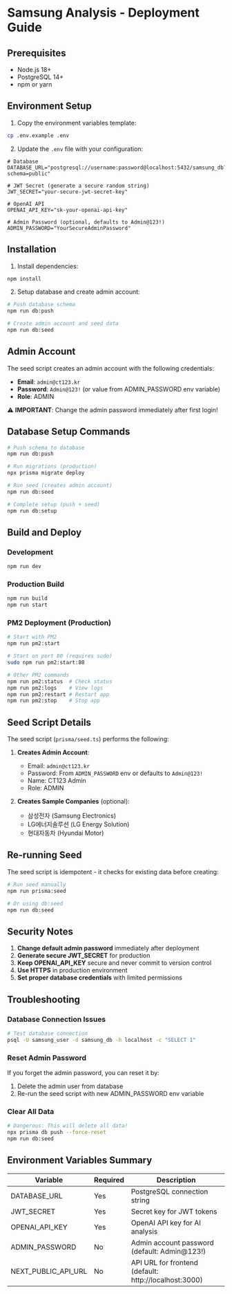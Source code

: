 # Samsung Analysis - Deployment Guide

## Prerequisites

- Node.js 18+ 
- PostgreSQL 14+
- npm or yarn

## Environment Setup

1. Copy the environment variables template:
```bash
cp .env.example .env
```

2. Update the `.env` file with your configuration:
```env
# Database
DATABASE_URL="postgresql://username:password@localhost:5432/samsung_db?schema=public"

# JWT Secret (generate a secure random string)
JWT_SECRET="your-secure-jwt-secret-key"

# OpenAI API
OPENAI_API_KEY="sk-your-openai-api-key"

# Admin Password (optional, defaults to Admin@123!)
ADMIN_PASSWORD="YourSecureAdminPassword"
```

## Installation

1. Install dependencies:
```bash
npm install
```

2. Setup database and create admin account:
```bash
# Push database schema
npm run db:push

# Create admin account and seed data
npm run db:seed
```

## Admin Account

The seed script creates an admin account with the following credentials:

- **Email**: `admin@ct123.kr`
- **Password**: `Admin@123!` (or value from ADMIN_PASSWORD env variable)
- **Role**: ADMIN

⚠️ **IMPORTANT**: Change the admin password immediately after first login!

## Database Setup Commands

```bash
# Push schema to database
npm run db:push

# Run migrations (production)
npx prisma migrate deploy

# Run seed (creates admin account)
npm run db:seed

# Complete setup (push + seed)
npm run db:setup
```

## Build and Deploy

### Development
```bash
npm run dev
```

### Production Build
```bash
npm run build
npm run start
```

### PM2 Deployment (Production)
```bash
# Start with PM2
npm run pm2:start

# Start on port 80 (requires sudo)
sudo npm run pm2:start:80

# Other PM2 commands
npm run pm2:status  # Check status
npm run pm2:logs    # View logs
npm run pm2:restart # Restart app
npm run pm2:stop    # Stop app
```

## Seed Script Details

The seed script (`prisma/seed.ts`) performs the following:

1. **Creates Admin Account**:
   - Email: `admin@ct123.kr`
   - Password: From `ADMIN_PASSWORD` env or defaults to `Admin@123!`
   - Name: CT123 Admin
   - Role: ADMIN

2. **Creates Sample Companies** (optional):
   - 삼성전자 (Samsung Electronics)
   - LG에너지솔루션 (LG Energy Solution)
   - 현대자동차 (Hyundai Motor)

## Re-running Seed

The seed script is idempotent - it checks for existing data before creating:

```bash
# Run seed manually
npm run prisma:seed

# Or using db:seed
npm run db:seed
```

## Security Notes

1. **Change default admin password** immediately after deployment
2. **Generate secure JWT_SECRET** for production
3. **Keep OPENAI_API_KEY** secure and never commit to version control
4. **Use HTTPS** in production environment
5. **Set proper database credentials** with limited permissions

## Troubleshooting

### Database Connection Issues
```bash
# Test database connection
psql -U samsung_user -d samsung_db -h localhost -c "SELECT 1"
```

### Reset Admin Password
If you forget the admin password, you can reset it by:
1. Delete the admin user from database
2. Re-run the seed script with new ADMIN_PASSWORD env variable

### Clear All Data
```bash
# Dangerous: This will delete all data!
npx prisma db push --force-reset
npm run db:seed
```

## Environment Variables Summary

| Variable | Required | Description |
|----------|----------|-------------|
| DATABASE_URL | Yes | PostgreSQL connection string |
| JWT_SECRET | Yes | Secret key for JWT tokens |
| OPENAI_API_KEY | Yes | OpenAI API key for AI analysis |
| ADMIN_PASSWORD | No | Admin account password (default: Admin@123!) |
| NEXT_PUBLIC_API_URL | No | API URL for frontend (default: http://localhost:3000) |